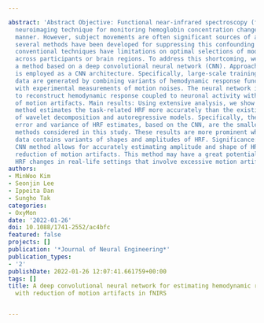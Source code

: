 ---
abstract: 'Abstract Objective: Functional near-infrared spectroscopy (fNIRS) is a
  neuroimaging technique for monitoring hemoglobin concentration changes in a non-invasive
  manner. However, subject movements are often significant sources of artifacts. While
  several methods have been developed for suppressing this confounding noise, the
  conventional techniques have limitations on optimal selections of model parameters
  across participants or brain regions. To address this shortcoming, we aim to propose
  a method based on a deep convolutional neural network (CNN). Approach: The U-net
  is employed as a CNN architecture. Specifically, large-scale training and testing
  data are generated by combining variants of hemodynamic response function (HRF)
  with experimental measurements of motion noises. The neural network is then trained
  to reconstruct hemodynamic response coupled to neuronal activity with a reduction
  of motion artifacts. Main results: Using extensive analysis, we show that the proposed
  method estimates the task-related HRF more accurately than the existing methods
  of wavelet decomposition and autoregressive models. Specifically, the mean squared
  error and variance of HRF estimates, based on the CNN, are the smallest among all
  methods considered in this study. These results are more prominent when the semi-simulated
  data contains variants of shapes and amplitudes of HRF. Significance: The proposed
  CNN method allows for accurately estimating amplitude and shape of HRF with significant
  reduction of motion artifacts. This method may have a great potential for monitoring
  HRF changes in real-life settings that involve excessive motion artifacts.'
authors:
- MinWoo Kim
- Seonjin Lee
- Ippeita Dan
- Sungho Tak
categories:
- OxyMon
date: '2022-01-26'
doi: 10.1088/1741-2552/ac4bfc
featured: false
projects: []
publication: '*Journal of Neural Engineering*'
publication_types:
- '2'
publishDate: 2022-01-26 12:07:41.661759+00:00
tags: []
title: A deep convolutional neural network for estimating hemodynamic response function
  with reduction of motion artifacts in fNIRS

---

